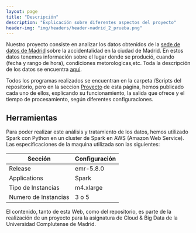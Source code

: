 ```yaml
---
layout: page
title: "Descripción"
description: "Explicación sobre diferentes aspectos del proyecto"
header-img: "img/headers/header-madrid_2_prueba.png"
---
```


Nuestro proyecto consiste en analizar los datos obtenidos de la [sede de datos de Madrid][1] sobre la accidentalidad en la ciudad de Madrid. En estos datos tenemos información sobre el lugar donde se produció, cuando (fecha y rango de hora), condiciones metorologicas,etc. Toda la descripción de los datos se encuentra [aqui][2].

Todos los programas realizados se encuentran en la carpeta /Scripts del repositorio, pero en la seccion [Proyecto][3] de esta página, hemos publicado cada uno de ellos, explicando su funcionamiento, la salida que ofrece y el tiempo de procesamiento, según diferentes configuraciones. 

## Herramientas
Para poder realizar este análisis y tratamiento de los datos, hemos utilizado Spark con Python en un cluster de Spark en AWS (Amazon Web Service).
Las especificaciones de la maquina utilizada son las siguientes:

Sección | Configuración
|---------|:----------|
Release   | emr-5.8.0
Applications    | Spark
Tipo de Instancias  | m4.xlarge
Numero de Instancias  | 3 o 5


El contenido, tanto de esta Web, como del repositorio, es parte de la realización de un proyecto para la asignatura de Cloud & Big Data de la Universidad Complutense de Madrid.
	









[1]:https://datos.madrid.es/portal/site/egob/menuitem.c05c1f754a33a9fbe4b2e4b284f1a5a0/?vgnextoid=7c2843010d9c3610VgnVCM2000001f4a900aRCRD&vgnextchannel=374512b9ace9f310VgnVCM100000171f5a0aRCRD&vgnextfmt=default
[2]:https://datos.madrid.es/FWProjects/egob/Catalogo/Seguridad/Ficheros/Documento_estructura_accidentes_trafico_v1.pdf
[3]:https://artuyero.github.io/Cloud_BigData_UCM//projects/project1/